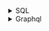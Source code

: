 <details>
<summary>SQL</summary>

1. [Learn Basic SQL in 15 Minutes | Business Intelligence For Beginners | SQL Tutorial For Beginners 1/3](https://youtu.be/kbKty5ZVKMY)
1. [SQL Tutorial - Full Database Course for Beginners](https://youtu.be/HXV3zeQKqGY)
1. [A Gentle Introduction to SQL Using SQLite](https://a-gentle-introduction-to-sql.readthedocs.io/en/latest/)
1. [[SQL 기초 강의] 혼자 공부하는 SQL(MySQL 8.0)](https://youtube.com/playlist?list=PLVsNizTWUw7GCfy5RH27cQL5MeKYnl8Pm)
1. [W3 school - SQL Tutorial](https://www.w3schools.com/sql/)

</details>

<details>
<summary>Graphql</summary>

1. [Nestjs docs - Harnessing the power of TypeScript & GraphQL](https://docs.nestjs.com/graphql/quick-start)
1. [JS GraphQL Course - Beginner To Expert](https://youtube.com/playlist?list=PLpPqplz6dKxXICtNgHY1tiCPau_AwWAJU)
1. [Netninja - JS GraphQL](https://youtube.com/playlist?list=PL4cUxeGkcC9iK6Qhn-QLcXCXPQUov1U7f)
1. [GraphQL - Queries and Mutations](https://graphql.org/learn/queries/)

</details>
